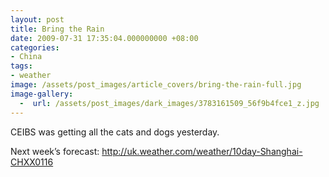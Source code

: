```yaml
---
layout: post
title: Bring the Rain
date: 2009-07-31 17:35:04.000000000 +08:00
categories:
- China
tags:
- weather
image: /assets/post_images/article_covers/bring-the-rain-full.jpg
image-gallery:
  -  url: /assets/post_images/dark_images/3783161509_56f9b4fce1_z.jpg
---
```

CEIBS was getting all the cats and dogs yesterday.

Next week’s forecast: <a href="http://uk.weather.com/weather/10day-Shanghai-CHXX0116">http://uk.weather.com/weather/10day-Shanghai-CHXX0116</a>

